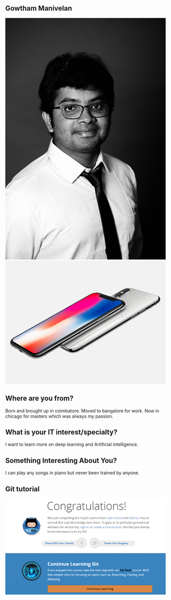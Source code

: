 ## Gowtham Manivelan

![](https://github.com/GowthamManivelan/itm/blob/master/images/PN0129.jpg "Yash Chaudhari")
![](https://github.com/GowthamManivelan/itm/blob/master/images/iphone.jpeg)

## Where are you from?
Born and brought up in coimbatore. Moved to bangalore for work. Now in chicago for masters which was always my passion.

## What is your IT interest/specialty?
I want to learn more on deep learning and Artificial intelligence.

## Something Interesting About You?
I can play any songs in piano but never been trained by anyone.

## Git tutorial
![](https://github.com/GowthamManivelan/itm/blob/master/images/badge.PNG)
